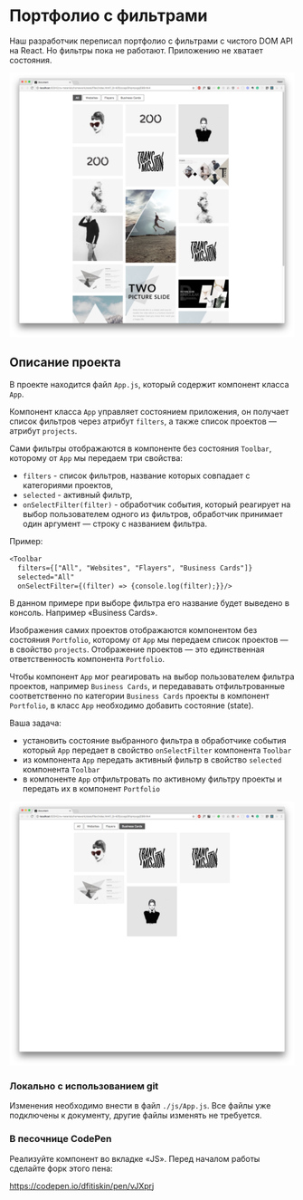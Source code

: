 Портфолио с фильтрами
===

Наш разработчик переписал портфолио с фильтрами с чистого DOM API на React. Но фильтры пока не работают. Приложению не хватает состояния.

![portfolio-all](./assets/portfolio-all.png)

## Описание проекта

В проекте находится файл `App.js`, который содержит компонент класса `App`.

Компонент класса `App` управляет состоянием приложения, он получает список фильтров через атрибут `filters`, а также список проектов — атрибут `projects`.

Сами фильтры отображаются в компоненте без состояния `Toolbar`, которому от `App` мы передаем три свойства:
- `filters` - список фильтров, название которых совпадает с категориями проектов,
- `selected` - активный фильтр,
- `onSelectFilter(filter)` - обработчик события, который реагирует на выбор пользователем одного из фильтров, обработчик принимает один аргумент — строку с названием фильтра.

Пример:
```
<Toolbar
  filters={["All", "Websites", "Flayers", "Business Cards"]}
  selected="All"
  onSelectFilter={(filter) => {console.log(filter);}}/>
```

В данном примере при выборе фильтра его название будет выведено в консоль. Например «Business Cards».

Изображения самих проектов отображаются компонентом без состояния `Portfolio`, которому от `App` мы передаем список проектов — в свойство `projects`. Отображение проектов — это единственная ответственность компонента `Portfolio`.

Чтобы компонент `App` мог реагировать на выбор пользователем фильтра проектов, например `Business Cards`, и передававать отфильтрованные соответственно по категории `Business Cards` проекты в компонент `Portfolio`, в класс `App` необходимо добавить состояние (state).

Ваша задача:
- установить состояние выбранного фильтра в обработчике события который `App` передает в свойство `onSelectFilter` компонента `Toolbar`
- из компонента `App` передать активный фильтр в свойство `selected` компонента `Toolbar`
- в компоненте `App` отфильтровать по активному фильтру проекты и передать их в компонент `Portfolio`

![portfolio-cards.png](./assets/portfolio-cards.png)

### Локально с использованием git

Изменения необходимо внести в файл `./js/App.js`. Все файлы уже подключены к документу, другие файлы изменять не требуется.

### В песочнице CodePen

Реализуйте компонент во вкладке «JS». Перед началом работы сделайте форк этого пена:

https://codepen.io/dfitiskin/pen/vJXprj
